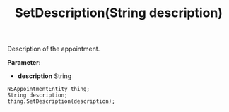 ﻿---
uid: crmscript_ref_NSAppointmentEntity_SetDescription
title: SetDescription(String description)
intellisense: NSAppointmentEntity.SetDescription
keywords: NSAppointmentEntity, GetDescription
so.topic: reference
---

Description of the appointment.

**Parameter:** 
 - **description** String

```crmscript
NSAppointmentEntity thing;
String description;
thing.SetDescription(description);
```

